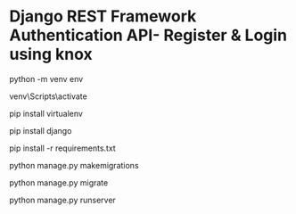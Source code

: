 # Django REST Framework Authentication API- Register & Login using knox

python -m venv env

venv\Scripts\activate

pip install virtualenv

pip install django

pip install -r requirements.txt

python manage.py makemigrations

python manage.py migrate

python manage.py runserver
